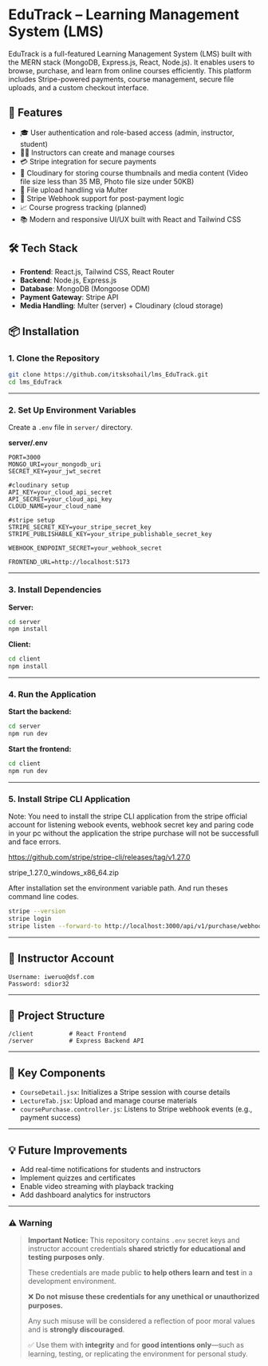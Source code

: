 # EduTrack – Learning Management System (LMS)

EduTrack is a full-featured Learning Management System (LMS) built with the MERN stack (MongoDB, Express.js, React, Node.js). It enables users to browse, purchase, and learn from online courses efficiently. This platform includes Stripe-powered payments, course management, secure file uploads, and a custom checkout interface.

## 🚀 Features

- 🎓 User authentication and role-based access (admin, instructor, student)
- 🧑‍🏫 Instructors can create and manage courses
- 💳 Stripe integration for secure payments
- 🎥 Cloudinary for storing course thumbnails and media content (Video file size less than 35 MB, Photo file size under 50KB)
- 📂 File upload handling via Multer
- 🧾 Stripe Webhook support for post-payment logic
- 📈 Course progress tracking (planned)
- 📚 Modern and responsive UI/UX built with React and Tailwind CSS

## 🛠️ Tech Stack

- **Frontend**: React.js, Tailwind CSS, React Router
- **Backend**: Node.js, Express.js
- **Database**: MongoDB (Mongoose ODM)
- **Payment Gateway**: Stripe API
- **Media Handling**: Multer (server) + Cloudinary (cloud storage)

## 📦 Installation

### 1. Clone the Repository

```bash
git clone https://github.com/itsksohail/lms_EduTrack.git
cd lms_EduTrack
````
---

### 2. Set Up Environment Variables

Create a `.env` file in `server/` directory.

**server/.env**

```env
PORT=3000
MONGO_URI=your_mongodb_uri
SECRET_KEY=your_jwt_secret

#cloudinary setup
API_KEY=your_cloud_api_secret
API_SECRET=your_cloud_api_key
CLOUD_NAME=your_cloud_name

#stripe setup
STRIPE_SECRET_KEY=your_stripe_secret_key
STRIPE_PUBLISHABLE_KEY=your_stripe_publishable_secret_key

WEBHOOK_ENDPOINT_SECRET=your_webhook_secret

FRONTEND_URL=http://localhost:5173
```
---

### 3. Install Dependencies

**Server:**

```bash
cd server
npm install
```

**Client:**

```bash
cd client
npm install
```
---

### 4. Run the Application

**Start the backend:**

```bash
cd server
npm run dev
```

**Start the frontend:**

```bash
cd client
npm run dev
```

---

### 5. Install Stripe CLI Application

Note: You need to install the stripe CLI application from the stripe official account
for listening webook events, webhook secret key and paring code in your pc without the 
application the stripe purchase will not be successfull and face errors. 

https://github.com/stripe/stripe-cli/releases/tag/v1.27.0

stripe_1.27.0_windows_x86_64.zip

After installation set the environment variable path.
And run theses command line codes.

```bash
stripe --version
stripe login
stripe listen --forward-to http://localhost:3000/api/v1/purchase/webhook
```
---

## 🧾 Instructor Account

```
Username: iweruo@dsf.com
Password: sdior32
```

---


## 📁 Project Structure

```
/client          # React Frontend
/server          # Express Backend API
```

---

## 🧩 Key Components

* `CourseDetail.jsx`: Initializes a Stripe session with course details
* `LectureTab.jsx`: Upload and manage course materials
* `coursePurchase.controller.js`: Listens to Stripe webhook events (e.g., payment success)
---

## 💡 Future Improvements

* Add real-time notifications for students and instructors
* Implement quizzes and certificates
* Enable video streaming with playback tracking
* Add dashboard analytics for instructors

---

### ⚠️ Warning

> **Important Notice:**
> This repository contains `.env` secret keys and instructor account credentials **shared strictly for educational and testing purposes only**.
>
> These credentials are made public **to help others learn and test** in a development environment.
>
> ❌ **Do not misuse these credentials for any unethical or unauthorized purposes.**
>
> Any such misuse will be considered a reflection of poor moral values and is **strongly discouraged**.
>
> ✅ Use them with **integrity** and for **good intentions only**—such as learning, testing, or replicating the environment for personal study.

